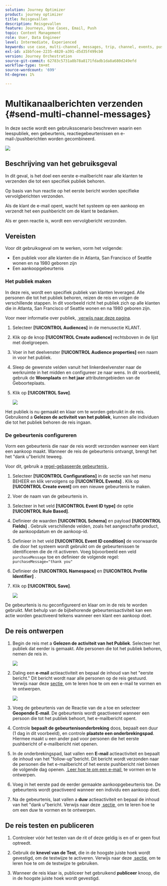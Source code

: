 ```yaml
---
solution: Journey Optimizer
product: journey optimizer
title: Reisgevallen
description: Reisgevallen
feature: Journeys, Use Cases, Email, Push
topic: Content Management
role: User, Data Engineer
level: Intermediate, Experienced
keywords: use case, multi-channel, messages, trip, channel, events, push
exl-id: a1bbfcee-2235-4820-a391-d5d35f499cb0
version: Journey Orchestration
source-git-commit: 62783c5731a8b78a8171fdadb1da8a680d249efd
workflow-type: tm+mt
source-wordcount: '699'
ht-degree: 1%

---
```


# Multikanaalberichten verzenden {#send-multi-channel-messages}

In deze sectie wordt een gebruiksscenario beschreven waarin een leespubliek, een gebeurtenis, reactiegebeurtenissen en e-mail-/pushberichten worden gecombineerd.

![](assets/jo-uc1.png)

## Beschrijving van het gebruiksgeval

In dit geval, is het doel een eerste e-mailbericht naar alle klanten te verzenden die tot een specifiek publiek behoren.

Op basis van hun reactie op het eerste bericht worden specifieke vervolgberichten verzonden.

Als de klant de e-mail opent, wacht het systeem op een aankoop en verzendt het een pushbericht om de klant te bedanken.

Als er geen reactie is, wordt een vervolgbericht verzonden.

## Vereisten

Voor dit gebruiksgeval om te werken, vorm het volgende:

* Een publiek voor alle klanten die in Atlanta, San Francisco of Seattle wonen en na 1980 geboren zijn
* Een aankoopgebeurtenis

### Het publiek maken

In deze reis, wordt een specifiek publiek van klanten leveraged. Alle personen die tot het publiek behoren, reizen de reis en volgen de verschillende stappen. In dit voorbeeld richt het publiek zich op alle klanten die in Atlanta, San Francisco of Seattle wonen en na 1980 geboren zijn.

Voor meer informatie over publiek, [&#x200B; verwijs naar deze pagina &#x200B;](../audience/about-audiences.md).

1. Selecteer **[!UICONTROL Audiences]** in de menusectie KLANT.
1. Klik op de knop **[!UICONTROL Create audience]** rechtsboven in de lijst met doelgroepen.
1. Voer in het deelvenster **[!UICONTROL Audience properties]** een naam in voor het publiek.
1. Sleep de gewenste velden vanuit het linkerdeelvenster naar de werkruimte in het midden en configureer ze naar wens. In dit voorbeeld, gebruik de **Woonplaats** en **het jaar** attributengebieden van de Geboorteplaats.
1. Klik op **[!UICONTROL Save]**.

   ![](assets/add-attributes.png)

Het publiek is nu gemaakt en klaar om te worden gebruikt in de reis. Gebruikend a **Gelezen de activiteit van het publiek**, kunnen alle individuen die tot het publiek behoren de reis ingaan.

### De gebeurtenis configureren

Vorm een gebeurtenis die naar de reis wordt verzonden wanneer een klant een aankoop maakt. Wanneer de reis de gebeurtenis ontvangt, brengt het het &quot;dank u&quot;bericht teweeg.

Voor dit, gebruik a [&#x200B; regel-gebaseerde gebeurtenis &#x200B;](../event/about-events.md).

1. Selecteer **[!UICONTROL Configurations]** in de sectie van het menu BEHEER en klik vervolgens op **[!UICONTROL Events]** . Klik op **[!UICONTROL Create event]** om een nieuwe gebeurtenis te maken.

1. Voer de naam van de gebeurtenis in.

1. Selecteer in het veld **[!UICONTROL Event ID type]** de optie **[!UICONTROL Rule Based]**.

1. Definieer de waarden **[!UICONTROL Schema]** en payload **[!UICONTROL Fields]** . Gebruik verschillende velden, zoals het aangeschafte product, de aankoopdatum en de aankoop-id.

1. Definieer in het veld **[!UICONTROL Event ID condition]** de voorwaarde die door het systeem wordt gebruikt om de gebeurtenissen te identificeren die de rit activeren. Voeg bijvoorbeeld een veld `purchaseMessage` toe en definieer de volgende regel: `purchaseMessage="thank you"`

1. Definieer de **[!UICONTROL Namespace]** en **[!UICONTROL Profile Identifier]** .

1. Klik op **[!UICONTROL Save]**.

   ![](assets/jo-uc2.png)

De gebeurtenis is nu geconfigureerd en klaar om in de reis te worden gebruikt. Met behulp van de bijbehorende gebeurtenisactiviteit kan een actie worden geactiveerd telkens wanneer een klant een aankoop doet.

## De reis ontwerpen

1. Begin de reis met a **Gelezen de activiteit van het Publiek**. Selecteer het publiek dat eerder is gemaakt. Alle personen die tot het publiek behoren, nemen de reis in.

   ![](assets/jo-uc4.png)

1. Daling een **e-mail** actieactiviteit en bepaal de inhoud van het &quot;eerste bericht.&quot; Dit bericht wordt naar alle personen op de reis gestuurd. Verwijs naar deze [&#x200B; sectie &#x200B;](../email/create-email.md) om te leren hoe te om een e-mail te vormen en te ontwerpen.

   ![](assets/jo-uc5.png)

1. Voeg de gebeurtenis van de Reactie van de a **&#x200B;**&#x200B;toe en selecteer **Geopende E-mail**. De gebeurtenis wordt geactiveerd wanneer een persoon die tot het publiek behoort, het e-mailbericht opent.

1. Controle **bepaalt de gebeurtenisonderbreking** doos, bepaalt een duur (1 dag in dit voorbeeld), en controle **plaatste een onderbrekingspad**. Hiermee maakt u een ander pad voor personen die het eerste pushbericht of e-mailbericht niet openen.

1. In de onderbrekingspad, laat vallen een **E-mail** actieactiviteit en bepaalt de inhoud van het &quot;follow-up&quot;bericht. Dit bericht wordt verzonden naar de personen die het e-mailbericht of het eerste pushbericht niet binnen de volgende dag openen. [&#x200B; Leer hoe te om een e-mail &#x200B;](../email/create-email.md) te vormen en te ontwerpen.

1. Voeg in het eerste pad de eerder gemaakte aankoopgebeurtenis toe. De gebeurtenis wordt geactiveerd wanneer een individu een aankoop doet.

1. Na de gebeurtenis, laat vallen a **duw** actieactiviteit en bepaal de inhoud van het &quot;dank u&quot;bericht. Verwijs naar deze [&#x200B; sectie &#x200B;](../push/create-push.md) om te leren hoe te om een duw te vormen en te ontwerpen.

## De reis testen en publiceren

1. Controleer vóór het testen van de rit of deze geldig is en of er geen fout optreedt.

1. Gebruik de **knevel van de Test**, die in de hoogste juiste hoek wordt gevestigd, om de testwijze te activeren. Verwijs naar deze [&#x200B; sectie &#x200B;](testing-the-journey.md) om te leren hoe te om de testwijze te gebruiken.

1. Wanneer de reis klaar is, publiceer het gebruikend **publiceer** knoop, die in de hoogste juiste hoek wordt gevestigd.
